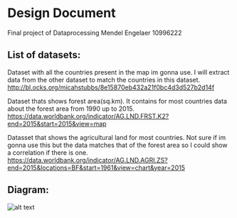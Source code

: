 # Design Document
Final project of Dataprocessing
Mendel Engelaer 10996222

## List of datasets:
Dataset with all the countries present in the map im gonna use. I will extract
data from the other dataset to match the countries in this dataset.  
http://bl.ocks.org/micahstubbs/8e15870eb432a21f0bc4d3d527b2d14f

Dataset thats shows forest area(sq.km). It contains for most countries
data about the forest area from 1990 up to 2015.  
https://data.worldbank.org/indicator/AG.LND.FRST.K2?end=2015&start=2015&view=map  

Datasset that shows the agricultural land for most countries. Not sure if im gonna
use this but the data matches that of the forest area so I could show a
correlation if there is one.  
https://data.worldbank.org/indicator/AG.LND.AGRI.ZS?end=2015&locations=BF&start=1961&view=chart&year=2015

## Diagram:
![alt text](https://github.com/Mensel123/final_project/blob/master/doc/diagram.jpeg)
